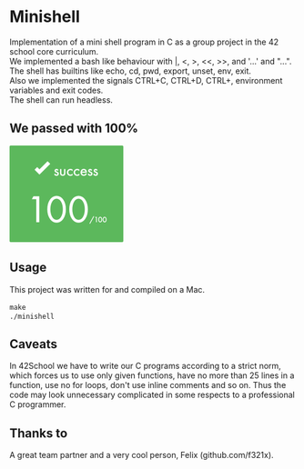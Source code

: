 # Minishell
Implementation of a mini shell program in C as a group project in the 42 school core curriculum.  
We implemented a bash like behaviour with |, <, >, <<, >>, and '...' and "...".  
The shell has builtins like echo, cd, pwd, export, unset, env, exit.  
Also we implemented the signals CTRL+C, CTRL+D, CTRL+\, environment variables and exit codes.  
The shell can run headless.  

## We passed with 100%
<img src="ScreenshotMinishell.png" alt="Success Photo" width="200">

## Usage
This project was written for and compiled on a Mac.  
```
make
./minishell
```

## Caveats
In 42School we have to write our C programs according to a strict norm, which forces us to use only given functions, have no more than 25 lines in a function, use no for loops, don't use inline comments and so on. Thus the code may look unnecessary complicated in some respects to a professional C programmer.

## Thanks to
A great team partner and a very cool person, Felix (github.com/f321x).
